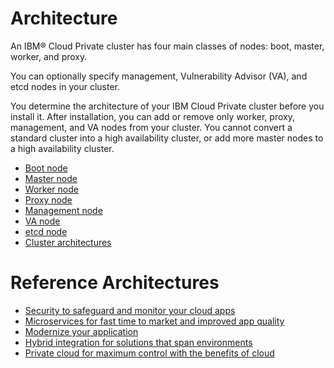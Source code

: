 # Architecture

An IBM® Cloud Private cluster has four main classes of nodes: boot, master, worker, and proxy.

You can optionally specify management, Vulnerability Advisor (VA), and etcd nodes in your cluster.

You determine the architecture of your IBM Cloud Private cluster before you install it. After installation, you can add or remove only worker, proxy, management, and VA nodes from your cluster. You cannot convert a standard cluster into a high availability cluster, or add more master nodes to a high availability cluster.

-   [Boot node](https://www.ibm.com/support/knowledgecenter/SSBS6K_3.1.2/getting_started/architecture.html?view=kc#boot)
-   [Master node](https://www.ibm.com/support/knowledgecenter/SSBS6K_3.1.2/getting_started/architecture.html?view=kc#master)
-   [Worker node](https://www.ibm.com/support/knowledgecenter/SSBS6K_3.1.2/getting_started/architecture.html?view=kc#worker)
-   [Proxy node](https://www.ibm.com/support/knowledgecenter/SSBS6K_3.1.2/getting_started/architecture.html?view=kc#proxy)
-   [Management node](https://www.ibm.com/support/knowledgecenter/SSBS6K_3.1.2/getting_started/architecture.html?view=kc#management)
-   [VA node](https://www.ibm.com/support/knowledgecenter/SSBS6K_3.1.2/getting_started/architecture.html?view=kc#va)
-   [etcd node](https://www.ibm.com/support/knowledgecenter/SSBS6K_3.1.2/getting_started/architecture.html?view=kc#etcd)
-   [Cluster architectures](https://www.ibm.com/support/knowledgecenter/SSBS6K_3.1.2/getting_started/architecture.html?view=kc#cluster)


# Reference Architectures

- [Security to safeguard and monitor your cloud apps](https://www.ibm.com/cloud/garage/architectures/securityArchitecture)
- [Microservices for fast time to market and improved app quality](https://www.ibm.com/cloud/garage/architectures/microservices)
- [Modernize your application](https://www.ibm.com/cloud/garage/architectures/application-modernization)
- [Hybrid integration for solutions that span environments](https://www.ibm.com/cloud/garage/architectures/hybridIntegration)
- [Private cloud for maximum control with the benefits of cloud](https://www.ibm.com/cloud/garage/architectures/private-cloud/reference-architecture)
